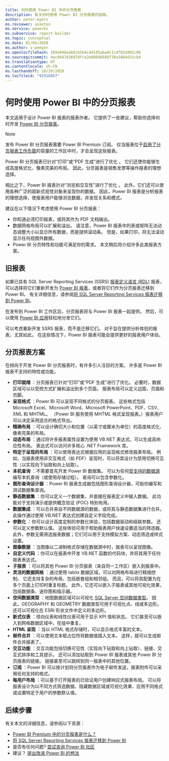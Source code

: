 ```yaml
---
title: 何时使用 Power BI 中的分页报表
description: 有关何时使用 Power BI 分页报表的指南。
author: peter-myers
ms.reviewer: asaxton
ms.service: powerbi
ms.subservice: report-builder
ms.topic: conceptual
ms.date: 01/04/2020
ms.author: v-pemyer
ms.openlocfilehash: 169a94beab8cb5b4c44105aba4c1cdf02e902c06
ms.sourcegitcommit: 4ac9447d1607dfca2e60948589f36a3d64d31cb4
ms.translationtype: HT
ms.contentlocale: zh-CN
ms.lasthandoff: 10/29/2020
ms.locfileid: "92916857"
---
```

# <a name="when-to-use-paginated-reports-in-power-bi"></a>何时使用 Power BI 中的分页报表

本文适用于设计 Power BI 报表的报表作者。 它提供了一些建议，帮助你选择何时开发 [Power BI 分页报表](../paginated-reports/paginated-reports-report-builder-power-bi.md)。

> [!NOTE]
> 发布 Power BI 分页报表需要 Power BI Premium 订阅。 仅当报表位于[启用了分页报表工作负载](../admin/service-admin-premium-workloads.md#paginated-reports)的容量的工作区中时，才会呈现这些报表。

Power BI 分页报表已针对“打印”或“PDF 生成”进行了优化   。 它们还使你能够生成高度格式化、像素完美的布局。 因此，分页报表是销售发票等操作报表的理想选择。

相比之下，Power BI 报表针对“浏览和交互性”进行了优化  。 此外，它们还可以使用各种广泛的超新式视觉对象来呈现你的数据。 因此，Power BI 报表是分析报表的理想选择，使报表用户能够浏览数据，并发现关系和模式。

建议在以下情况下考虑使用 Power BI 分页报表：

- 你知道必须打印报表，或将其作为 PDF 文档输出。
- 数据网格布局可以扩展和溢出。 请注意，Power BI 报表中的表或矩阵无法动态调整大小以显示所有数据，而是提供滚动条。 但是，如果打印，将无法滚动显示任何视图外数据。
- Power BI 分页特性和功能可满足你的需求。 本文稍后将介绍许多此类报表方案。

## <a name="legacy-reports"></a>旧报表

如果已具有 SQL Server Reporting Services (SSRS) [报表定义语言 (RDL)](/sql/reporting-services/reports/report-definition-language-ssrs) 报表，可以选择将它们重新开发为 [Power BI 报表](../consumer/end-user-reports.md)，或者将它们作为分页报表迁移到 Power BI。 有关详细信息，请参阅[将 SQL Server Reporting Services 报表迁移到 Power BI](migrate-ssrs-reports-to-power-bi.md)。

在发布到 Power BI 工作区后，分页报表将与 Power BI 报表一起提供。 然后，可以使用 [Power BI 应用](../collaborate-share/service-create-distribute-apps.md)轻松地分发它们。

可以考虑重新开发 SSRS 报表，而不是迁移它们。 对于旨在提供分析体验的报表，尤其如此。 在这些情况下，Power BI 报表可能会提供更好的报表用户体验。

## <a name="paginated-report-scenarios"></a>分页报表方案

在倾向于开发 Power BI 分页报表时，有许多引人注目的方案。 许多是 Power BI 报表不支持的特性或功能。

- **打印就绪** ：分页报表已针对“打印”或“PDF 生成”进行了优化。 必要时，数据区域可以以受控方式扩展和溢出到多个页面。 报表布局可以定义边距、页眉和页脚。
- **呈现格式** ：Power BI 可以呈现不同格式的分页报表。 这些格式包括 Microsoft Excel、Microsoft Word、Microsoft PowerPoint、PDF、CSV、XML 和 MHTML。 （Power BI 服务使用 MHTML 格式呈现报表。）报表用户可以决定采用适合的格式导出。
- **精确布局** ：可以设计确切大小和位置（以英寸或厘米为单位）的高度格式化、像素完美的布局。
- **动态布局** ：通过将许多报表属性设置为使用 VB.NET 表达式，可以生成高响应性布局。 表达式可以访问许多核心 .NET Framework 库。
- **特定于呈现的布局** ：可以使用表达式根据应用的呈现格式修改报表布局。 例如，当报表使用非交互格式（如 PDF）呈现时，可以将其设计为禁用切换可见性（以实现向下钻取和向上钻取）。
- **本机查询** ：不需要首先开发 Power BI 数据集。 可以为任何[受支持的数据源](../paginated-reports/paginated-reports-data-sources.md)编写本机查询（或使用存储过程）。 查询可以包含参数化。
- **图形查询设计器** ：Power BI 报表生成器包括图形查询设计器，可助你编写和测试数据集查询。
- **静态数据集** ：你可以定义一个数据集，并直接在报表定义中输入数据。 此功能对于支持演示或提供概念验证 (POC) 特别有用。
- **数据集成** ：可以合并来自不同数据源的数据，或将其与静态数据集进行合并。 此操作通过使用 VB.NET 表达式创建自定义字段完成。
- **参数化** ：你可以设计高度定制的参数化体验，包括数据驱动和级联参数。 还可以定义参数默认值。 这些体验可用于帮助报表用户快速设置适当的筛选器。 此外，参数无需筛选报表数据；它们可以用于支持模拟方案、动态筛选或样式设置。
- **图像数据** ：当图像以二进制格式存储在数据源中时，报表可以呈现图像。
- **自定义代码** ：你可以在报表中开发 VB.NET 函数的代码块，并将其用于任何报表表达式。
- **子报表** ：可以将其他 Power BI 分页报表（来自同一工作区）嵌入到报表中。
- **灵活的数据网格** ：通过使用 tablix 数据区域，可以对网格布局进行精细控制。 它还支持复杂的布局，包括嵌套组和相邻组。 而且，可以将其配置为在多个页面上打印时重复标题。 此外，它还可以嵌入子报表或其他可视化效果，包括数据条、迷你图和指示器。
- **空间数据类型** ：地图数据区域可以可视化 [SQL Server 空间数据类型](/sql/relational-databases/spatial/spatial-data-sql-server)。 因此，GEOGRAPHY 和 GEOMETRY 数据类型可用于可视化点、线或多边形。 还可以可视化在 ESRI 形状文件中定义的多边形。
- **新式仪表** ：径向仪表和线性仪表可用于显示 KPI 值和状态。 它们甚至可以嵌入到网格数据区域中，在组中重复。
- **HTML 呈现** ：当以 HTML 格式存储时，可以显示格式丰富的文本。
- **邮件合并** ：可以使用文本框占位符将数据值插入文本。 这样，就可以生成邮件合并报表了。
- **交互功能** ：交互功能包括切换可见性（实现向下钻取和向上钻取）、链接、交互式排序和工具提示。 还可以添加钻取到 Power BI 报表或其他 Power BI 分页报表的链接。 链接甚至可以跳转到同一报表中的其他位置。
- **订阅** ：Power BI 可以按计划将分页报表作为电子邮件发送，报表附件可以采用任何支持的格式。
- **每用户布局** ：可以基于打开报表的已验证用户创建响应式报表布局。 可以将报表设计为以不同方式筛选数据、隐藏数据区域或可视化效果、应用不同格式或设置特定于用户的参数默认值。

## <a name="next-steps"></a>后续步骤

有关本文的详细信息，请参阅以下资源：

- [Power BI Premium 中的分页报表是什么？](../paginated-reports/paginated-reports-report-builder-power-bi.md)
- [将 SQL Server Reporting Services 报表迁移到 Power BI](migrate-ssrs-reports-to-power-bi.md)
- 是否有任何问题? [尝试咨询 Power BI 社区](https://community.powerbi.com/)
- 建议？ [提出改进 Power BI 的想法](https://ideas.powerbi.com/)
